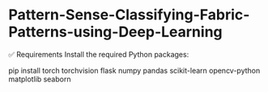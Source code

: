 # Pattern-Sense-Classifying-Fabric-Patterns-using-Deep-Learning

✅ Requirements
Install the required Python packages:

pip install torch torchvision flask numpy pandas scikit-learn opencv-python matplotlib seaborn
